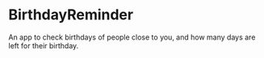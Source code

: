 # BirthdayReminder
An app to check birthdays of people close to you, and how many days are left for their birthday.

